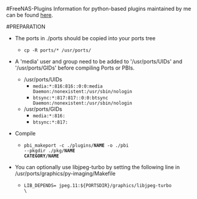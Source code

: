 #FreeNAS-Plugins
Information for python-based plugins maintained by me can be found [here](http://forums.freenas.org/threads/freenas-9-plugins-sab-sb-cp-hp-maraschino-htpc-mylar-ll-gamez.16200/).


#PREPARATION
* The ports in ./ports should be copied into your ports tree
    - <code>cp -R ports/* /usr/ports/</code>

* A 'media' user and group need to be added to '/usr/ports/UIDs' and '/usr/ports/GIDs' before compiling Ports or PBIs.
    - /usr/ports/UIDs
        - <code>media:*:816:816::0:0:media Daemon:/nonexistent:/usr/sbin/nologin</code>
        - <code>btsync:*:817:817::0:0:btsync Daemon:/nonexistent:/usr/sbin/nologin</code>
    - /usr/ports/GIDs
        - <code>media:*:816:</code>
        - <code>btsync:*:817:</code>

* Compile
    - <code>pbi_makeport -c ./plugins/**NAME** -o ./pbi --pkgdir ./pkg/**NAME** **CATEGORY/NAME**</code>

* You can optionally use libjpeg-turbo by setting the following line in /usr/ports/graphics/py-imaging/Makefile
    - <code>LIB_DEPENDS=    jpeg.11:${PORTSDIR}/graphics/libjpeg-turbo \\</code>
